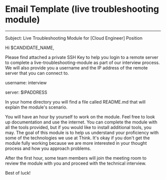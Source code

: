 # Email Template (live troubleshooting module)

---
Subject: Live Troubleshooting Module for [Cloud Engineer] Position

Hi $CANDIDATE_NAME,

Please find attached a private SSH Key to help you login to a remote server to complete a live-troubleshooting-module as part of our interview process. We will also provide you a username and the IP address of the remote server that you can connect to.

username: interview

server: $IPADDRESS

In your home directory you will find a file called README.md that will explain the module's scenario.

You will have an hour by yourself to work on the module. Feel free to look up documentation and use the internet. You can complete the module with all the tools provided, but if you would like to install additional tools, you may. The goal of this module is to help us understand your proficiency with some of the technologies we use at Think. It's okay if you don't get the module fully working because we are more interested in your thought process and how you approach problems. 

After the first hour, some team members will join the meeting room to review the module with you and proceed with the technical interview.

Best of luck!

